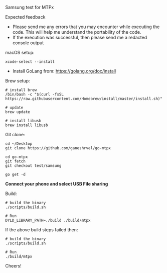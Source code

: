 
Samsung test for MTPx

Expected feedback
- Please send me any errors that you may encounter while executing the code. This will help me understand the portability of the code.
- If the execution was successful, then please send me a redacted console output


macOS setup:
```shell script
xcode-select --install
```

- Install GoLang from: https://golang.org/doc/install

Brew setup:
```shell script
# install brew
/bin/bash -c "$(curl -fsSL https://raw.githubusercontent.com/Homebrew/install/master/install.sh)"

# update
brew update

# install libusb
brew install libusb
```

Git clone:
```shell script
cd ~/Desktop
git clone https://github.com/ganeshrvel/go-mtpx

cd go-mtpx
git fetch
git checkout test/samsung

go get -d
```

**Connect your phone and select USB File sharing**

Build:
```shell script
# build the binary
./scripts/build.sh

# Run
DYLD_LIBRARY_PATH=./build ./build/mtpx
```


If the above build steps failed then:
```shell script
# build the binary
./scripts/build.sh

# Run
./build/mtpx
```


Cheers!
